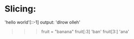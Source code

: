 # Slicing:
'hello world'[::-1]
output: 'dlrow olleh'

>>> fruit = "banana"
>>> fruit[:3]
'ban'
>>> fruit[3:]
'ana'

